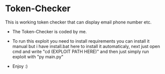 # Token-Checker

This is working token checker that can display email phone number etc.

* The Token-Checker is coded by me.

* To run this exploit you need to install requirements you can install it manual but i have install.bat here to install it automaticaly, next just open cmd and write "cd (EXPLOIT PATH HERE)"
and then just simply run exploit with "py main.py"

* Enjoy :)
